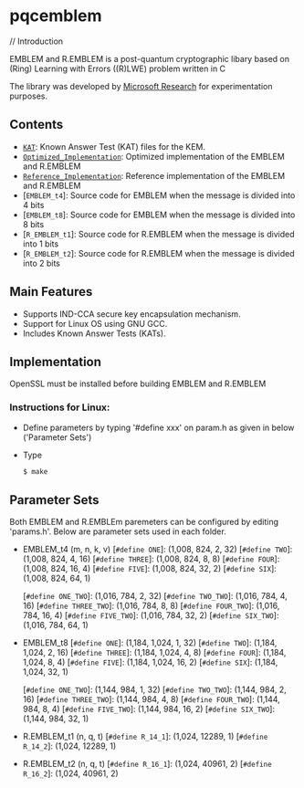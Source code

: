 # pqcemblem



// Introduction

EMBLEM and R.EMBLEM is a post-quantum cryptographic libary based on (Ring) Learning with Errors ((R)LWE) problem written in C

The library was developed by [Microsoft Research](http://research.microsoft.com/) for experimentation purposes.

## Contents

* [`KAT`](KAT/): Known Answer Test (KAT) files for the KEM.
* [`Optimized_Implementation`](Optimized_Implementation/): Optimized implementation of the EMBLEM and R.EMBLEM
* [`Reference_Implementation`](Reference_Implementation/): Reference implementation of the EMBLEM and R.EMBLEM
* [`EMBLEM_t4`]: Source code for EMBLEM when the message is divided into 4 bits
* [`EMBLEM_t8`]: Source code for EMBLEM when the message is divided into 8 bits
* [`R_EMBLEM_t1`]: Source code for R.EMBLEM when the message is divided into 1 bits
* [`R_EMBLEM_t2`]: Source code for R.EMBLEM when the message is divided into 2 bits


## Main Features

- Supports IND-CCA secure key encapsulation mechanism.
- Support for Linux OS using GNU GCC.     
- Includes Known Answer Tests (KATs).



## Implementation

OpenSSL must be installed before building EMBLEM and R.EMBLEM

### Instructions for Linux:

- Define parameters by typing '#define xxx' on param.h as given in below ('Parameter Sets')
- Type 

  ```sh
  $ make
  ```

## Parameter Sets
Both EMBLEM and R.EMBLEm paremeters can be configured by editing 'params.h'.
Below are parameter sets used in each folder.

* EMBLEM_t4 (m, n, k, v)
  [`#define ONE`]: (1,008, 824, 2, 32)
  [`#define TWO`]: (1,008, 824, 4, 16)
  [`#define THREE`]: (1,008, 824, 8, 8)
  [`#define FOUR`]: (1,008, 824, 16, 4)
  [`#define FIVE`]: (1,008, 824, 32, 2)
  [`#define SIX`]: (1,008, 824, 64, 1)

  [`#define ONE_TWO`]: (1,016, 784, 2, 32)
  [`#define TWO_TWO`]: (1,016, 784, 4, 16)
  [`#define THREE_TWO`]: (1,016, 784, 8, 8)
  [`#define FOUR_TWO`]: (1,016, 784, 16, 4)
  [`#define FIVE_TWO`]: (1,016, 784, 32, 2)
  [`#define SIX_TWO`]: (1,016, 784, 64, 1)
  
* EMBLEM_t8
  [`#define ONE`]: (1,184, 1,024, 1, 32)
  [`#define TWO`]: (1,184, 1,024, 2, 16)
  [`#define THREE`]: (1,184, 1,024, 4, 8)
  [`#define FOUR`]: (1,184, 1,024, 8, 4)
  [`#define FIVE`]: (1,184, 1,024, 16, 2)
  [`#define SIX`]: (1,184, 1,024, 32, 1)

  [`#define ONE_TWO`]: (1,144, 984, 1, 32)
  [`#define TWO_TWO`]: (1,144, 984, 2, 16)
  [`#define THREE_TWO`]: (1,144, 984, 4, 8)
  [`#define FOUR_TWO`]: (1,144, 984, 8, 4)
  [`#define FIVE_TWO`]: (1,144, 984, 16, 2)
  [`#define SIX_TWO`]: (1,144, 984, 32, 1)

* R.EMBLEM_t1 (n, q, t)
  [`#define R_14_1`]: (1,024, 12289, 1)
  [`#define R_14_2`]: (1,024, 12289, 1)

* R.EMBLEM_t2 (n, q, t)
  [`#define R_16_1`]: (1,024, 40961, 2)
  [`#define R_16_2`]: (1,024, 40961, 2)






